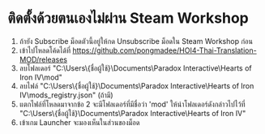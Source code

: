 # ติดตั้งด้วยตนเองไม่ผ่าน Steam Workshop

1. ถ้ายัง Subscribe ม็อดตัวนี้อยู่ให้กด Unsubscribe ม็อดใน Steam Workshop ก่อน
2. เข้าไปโหลดโค้ดได้ที่ https://github.com/pongmadee/HOI4-Thai-Translation-MOD/releases
3. ลบโฟลเดอร์ "C:\Users\\{ชื่อผู้ใช้}\Documents\Paradox Interactive\Hearts of Iron IV\mod"
4. ลบไฟล์ "C:\Users\\{ชื่อผู้ใช้}\Documents\Paradox Interactive\Hearts of Iron IV\mods_registry.json" (ถ้ามี)
5. แตกไฟล์ที่โหลดมาจากข้อ 2 จะมีโฟลเดอร์ที่มีชื่อว่า 'mod' ให้นำโฟลเดอร์ดังกล่าวไปไว้ที่ "C:\Users\\{ชื่อผู้ใช้}\Documents\Paradox Interactive\Hearts of Iron IV\"
6. เข้าเกม Launcher จะมองเห็นในส่วนของม็อด
